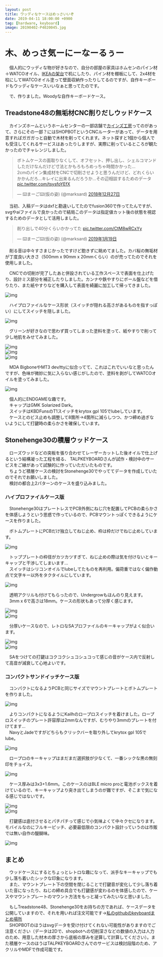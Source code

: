 ```yaml
---
layout: post
title: ウッディなケースはめっさいいぞ
date: 2019-04-11 18:00:00 +0900
tag: [hardware, keyboard]
image: 20190402-P4020045.jpg
---
```


# 木、めっさ気ーにーなーるぅー

　個人的にウッディな物が好きなので、自分の部屋の家具はホムセンのパイン材＋WATCOオイル、[IKEAの架台](https://www.ikea.com/jp/ja/catalog/products/30167791/)で机にしたり、パイン材を棚板にして、2x4材を柱にしてWATCOオイル塗って壁面収納作ったりしてるのですが、自作キーボードもウッディなケースいいなぁと思ってたのです。  

　で、作りました。Woodyな自作キーボードケース。  

## Treadstone48の無垢材CNC削りだしウッドケース

　カインズホームというホームセンターの一部店舗で[カインズ工房](https://www.cainz.co.jp/diy_style/factory/tool.html)ってのがあって、さらにその一部？にはSHOPBOTというCNCルーターがあって、データを用意すればガガガっと自動で木材を削ってくれます。ネット探すと1個から個人でも受注してくれるサービスはあったりしますが、実際に削っているところが観たかったのでチャレンジしました。  

<blockquote class="twitter-tweet" data-lang="ja"><p lang="ja" dir="ltr">ボトムケースの面取りなくして、オフセット、押し出し、シェルコマンドしただけなんだけど寸法とかもろもろめっちゃ時間かかった…<br>2cmのパイン集成材をCNCで切削させようと思うんだけど、どれくらいかかんだろ…キレイに出来るんだろうか…その辺相談するためのデータ <a href="https://t.co/tsysfoYEfX">pic.twitter.com/tsysfoYEfX</a></p>&mdash; ⌨️まーご⌨️(仮の姿) (@marksard) <a href="https://twitter.com/marksard/status/1078298013540335616?ref_src=twsrc%5Etfw">2018年12月27日</a></blockquote>
<script async src="https://platform.twitter.com/widgets.js" charset="utf-8"></script>

　当初、入稿データはdxfと勘違いしてたのでfusion360で作ってたんですが、svgやaiファイルで良かったので結局このデータは指定値カット後の状態を視認するためのデータとして活用しました。  

<blockquote class="twitter-tweet" data-lang="ja"><p lang="ja" dir="ltr">削り出しで40分くらいかかってた <a href="https://t.co/CtM8wRCxYy">pic.twitter.com/CtM8wRCxYy</a></p>&mdash; ⌨️まーご⌨️(仮の姿) (@marksard) <a href="https://twitter.com/marksard/status/1086567079908540416?ref_src=twsrc%5Etfw">2019年1月19日</a></blockquote>
<script async src="https://platform.twitter.com/widgets.js" charset="utf-8"></script>

　削る音は中々すさまじかったですけど飽きずに眺めてました。カバ桜の無垢材が丁度良い大きさ（500mm x 90mm x 20mmくらい）のが売ってたのでそれを使用しました。  

　CNCでの切削が完了したあと併設されている工作スペースで表面を仕上げたり、設計ミス部分を補正したりしました。カンナや鉄やすりにボール盤などを借りたり、また紙やすりなどを購入して表面を綺麗に加工して帰ってきました。  

![img](/assets/photos/20190119-P1190168.jpg)  

　ハイプロファイルなケース形状（スイッチが隠れる高さがあるものを指すっぽい）にしてスイッチを隠しました。  

![img](/assets/photos/20190119-P1190169.jpg)  

　グリーンが好きなので思わず買ってしまった塗料を塗って、紙やすりで削って少し地肌をみせてみました。  

![img](/assets/photos/20190120-P1200181.jpg)  
![img](/assets/photos/20190120-P1200207.jpg)  
![img](/assets/photos/20190123-P1230215.jpg)  

　MDA BigboneやMT3 dev/ttyに似合ってて、これはこれでいいなと思ったんですが、色味が微妙に気に入らない感じがしたので、塗料を剥がしてWATCOオイルを塗ってみました。  

![img](/assets/photos/20190402-P4020045.jpg)  

　個人的にENDGAMEな趣です。  
　キャップはGMK Solarized Dark。  
　スイッチはKBDFunsのT1スイッチをkrytox gpl 105でlubeしています。  
　ケースとのビス止めも調整して8箇所→4箇所に減らしつつ、かつ締め過ぎないようにして打鍵時の柔らかさを確保しています。  

## Stonehenge30の積層ウッドケース

　ローズウッドなどの突板を張り合わせてレーザーカットした後オイルで仕上げるという結構凝った工程を経る、
TALPKEYBOARDさんが試作・検討中のサービスをご縁があって試験的に作っていただいたものです。  
　ちょうど積層ケースの検討をStonehenge30でやっててデータを作成していたのでそれでお願いしました。  
　検討の都合上2パターンのケースを盛り込みました。  

### ハイプロファイルケース版

　Stonehenge30はプレートレスでPCB外側にねじ穴を配置してPCBの柔らかさを体感しようという思惑で作っているので、PCBマウントっぽくできるようにケースを作りました。  

　ボトムプレートにPCBだけ独立してねじ止め、枠は枠だけでねじ止めしています。  

![img](/assets/photos/20190224-P2240048.jpg)  

　トッププレートの枠径がカツカツすぎて、ねじ止めの際は気を付けないとキーキャップと干渉してしまいます…  
　スイッチはシリコンオイルでlubeしてたものを再利用。偏荷重ではなく偏作動点で文字キー以外をタクタイルにしています。  

![img](/assets/photos/20190225-P2250050.jpg)  

　透明アクリルも付けてもらったので、Undergrowもほんのり見えます。  
　3mm x 6で高さは18mm。ケースの形状もあって分厚く感じます。  

![img](/assets/photos/20190223-P2230019.jpg)  
![img](/assets/photos/20190224-P2240042.jpg)  

　分厚いケースなので、レトロなSAプロファイルのキーキャップがよく似合います。  

![img](/assets/photos/20190225-P2250051.jpg)  
![img](/assets/photos/20190304-P3040075.jpg)  

　SAをつけての打鍵はコクコクシュコシュコって感じの音がケース内で反射して高音が減衰して心地よいです。  

### コンパクトサンドイッチケース版

　コンパクトになるようPCBと同じサイズでマウントプレートとボトムプレートを作りました。  

![img](/assets/photos/20190223-P2230011.jpg)  

　よりコンパクトになるようにKailhのロープロスイッチを着けました。ロープロスイッチのプレート許容厚は2mmなんですが、むりやり3mmのプレートを付けてます…  
　NavyとJadeですがどちらもクリックバーを取り外してkrytox gpl 105でlube。  

![img](/assets/photos/20190223-P2230020.jpg)  

　ロープロのキーキャップはまだまだ選択肢が少なくて、一番シックな黒の無刻印をチョイス。  

![img](/assets/photos/20190223-P2230027.jpg)  

　ケース厚みは3x3+1.6mm。このケースのはBLE micro proと電池ボックスを着けているので、キーキャップより突き出てしまうのが難ですが、そこまで気になる感じではないです。  

![img](/assets/photos/20190223-P2230025.jpg)  
![img](/assets/photos/20190225-P2250059.jpg)  

　打鍵感は底付させるとパチパチって感じで小気味よくて中々クセになります。
  モバイルなのにフルキーピッチ、必要最低限のコンパクト設計っていうのは市販では無い自作の醍醐味。  

![img](/assets/photos/20190225-P2250057.jpg)  

## まとめ

　ウッドケースにするとちょっとレトロな趣になって、派手なキーキャップでも少し落ち着いたシックな印象になります。  
　また、マウントプレート下の空間を閉じることで打鍵音が変化して少し落ち着いた音になったり、ねじの締め具合でも打鍵感が変わるのを体感したので、ケースやマウントプレートのマウント方法をもっと凝ってみたいなと思いました。  

　もしTreadstone48、Stonehenge30をお持ちの方であれば、ケースデータを公開していますので、それを用いれば注文可能です→[私のgithubのkeyboardまとめ場所](https://github.com/marksard/Keyboards)  
　SHOPBOTのほうはsvgデータを受け付けてくれない可能性がありますのでご注意ください（データは2Dで、shopbotへの切削深さなどの数値の入力は人力のため、用意した材木の厚さから底板の厚みを逆算して計算してください）。また積層ケースのほうはTALPKEYBOARDさんでのサービスは検討段階のため、アクリルやMDFで作成可能です。
